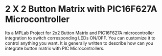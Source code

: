 # 2 X 2 Button Matrix with PIC16F627A Microcontroller
Its a MPLab Project for 2x2 Button Matrix and PIC16F627A microcontroller integration to switch corresponding LEDs ON/OFF. You can customize it to control anything you want. It is generally written to describe how can you integrate button matrix with  PIC Microcontrollers.



